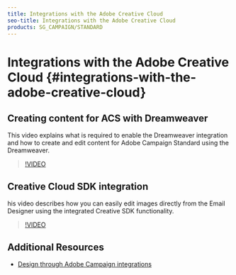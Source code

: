 ```yaml
---
title: Integrations with the Adobe Creative Cloud
seo-title: Integrations with the Adobe Creative Cloud
products: SG_CAMPAIGN/STANDARD
---
```


# Integrations with the Adobe Creative Cloud {#integrations-with-the-adobe-creative-cloud}

## Creating content for ACS with Dreamweaver

This video explains what is required to enable the Dreamweaver integration and how to create and edit content for Adobe Campaign Standard using the Dreamweaver.

>[!VIDEO](https://video.tv.adobe.com/v/23121?quality=12)

## Creative Cloud SDK integration

his video describes how you can easily edit images directly from the Email Designer using the integrated Creative SDK functionality.

>[!VIDEO](https://video.tv.adobe.com/v/23117?quality=12)

## Additional Resources

* [Design through Adobe Campaign integrations](https://helpx.adobe.com/campaign/standard/designing/using/about-email-content-design.html#design-through-adobe-campaign-integrations)
